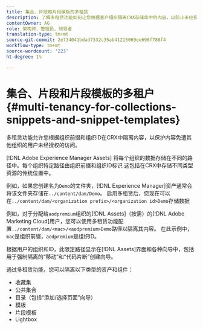 ```yaml
---
title: 集合、片段和片段模板的多租赁
description: 了解多租赁功能如何让您根据客户组织隔离CRX存储库中的内容，以防止未经授权的访问。
contentOwner: AG
role: 架构师、管理员、领导者
translation-type: tm+mt
source-git-commit: 2e734041bdad7332c35ab41215069ee696f786f4
workflow-type: tm+mt
source-wordcount: '223'
ht-degree: 1%

---
```



# 集合、片段和片段模板的多租户{#multi-tenancy-for-collections-snippets-and-snippet-templates}

多租赁功能允许您根据组织前缀和组织ID在CRX中隔离内容，以保护内容免遭其他组织的用户未经授权的访问。

[!DNL Adobe Experience Manager Assets] 将每个组织的数据存储在不同的路径中。每个组织特定路径由组织前缀和组织ID标识
这包括在CRX中存储不同类型资源的传统位置中。

例如，如果您创建名为`Demo`的文件夹，[!DNL Experience Manager]资产通常会将该文件夹存储在`../content/dam/Demo`。 启用多租赁后，您现在可以在`../content/dam/<organization prefix>/<organization id>Demo`存储数据

例如，对于分配给`aodpremium`组织的[!DNL Assets]（按需）的[!DNL Adobe Marketing Cloud]用户，您可以使用多租赁功能配置`../content/dam/<mac>/<aodpremium>Demo`路径以隔离其内容。 在此示例中，`mac`是组织前缀，`aodpremium`是组织ID。

根据用户的组织和ID，此限定路径显示在[!DNL Assets]界面和各种向导中，包括用于强制隔离的“移动”和“代码片断”创建向导。

通过多租赁功能，您可以隔离以下类型的资产和组件：

* 收藏集
* 公共集合
* 目录（包括“添加/选择页面”向导）
* 模板
* 片段模板
* Lightbox
